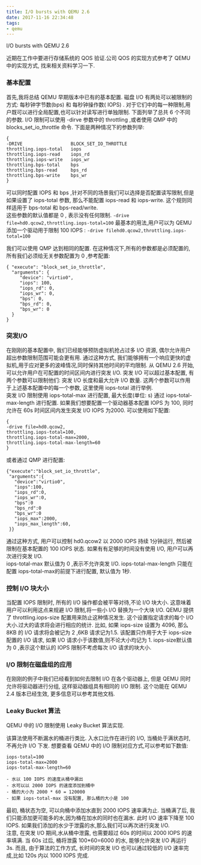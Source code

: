 ```yaml
---
title: I/O bursts with QEMU 2.6
date: 2017-11-16 22:34:48
tags:
- qemu
---
```


I/O bursts with QEMU 2.6

近期在工作中要进行存储系统的 QOS 验证.公司 QOS 的实现方式参考了 QEMU 中的实现方式, 找来相关资料学习一下.


### 基本配置


首先,我将总结 QEMU 早期版本中已有的基本配置.
磁盘 I/O 有两处可以被限制的方式:  每秒钟字节数(bps) 和 每秒钟操作数( IOPS) . 对于它们中的每一种限制,用户既可以进行全局配置,也可以针对读写进行单独限制. 下面列举了总共 6 个不同的参数.
I/O 限制可以使用 -dirve 参数中的 throttling ,或者使用 QMP 中的 blocks_set_io_throttle 命令. 下面是两种情况下的参数列举:  

```
{
-DRIVE               	BLOCK_SET_IO_THROTTLE
throttling.iops-total	iops                 
throttling.iops-read 	iops_rd              
throttling.iops-write	iops_wr              
throttling.bps-total 	bps                  
throttling.bps-read  	bps_rd               
throttling.bps-write 	bps_wr               
}
```

可以同时配置 IOPS 和 bps ,针对不同的场景我们可以选择是否配置读写限制,但是如果设置了 iops-total 参数, 那么不能配置 iops-read 和 iops-write. 这个规则同样适用于 bps-total 和 bps-read/write.      
这些参数的默认值都是 0 , 表示没有任何限制.  `-drive file=hd0.qcow2,throttling.iops-total=100`
最基本的用法,用户可以为 QEMU 添加一个驱动用于限制 100 IOPS : `-drive filehd0.qcow2,throttling.iops-total=100` 


我们可以使用 QMP 达到相同的配置. 在这种情况下,所有的参数都是必须配置的, 所有我们必须给无关参数配置为 0 ,参考配置:   
```
{ "execute": "block_set_io_throttle",
  "arguments": {
     "device": "virtio0",
     "iops": 100,
     "iops_rd": 0,
     "iops_wr": 0,
     "bps": 0,
     "bps_rd": 0,
     "bps_wr": 0
  }
}
```


### 突发I/O


在刚刚的基本配置中, 我们已经能够预防虚拟机抢占过多 I/O 资源, 偶尔允许用户超出参数限制范围可能会更有用. 通过这种方式, 我们能够拥有一个响应更快的虚拟机,用于应对更多的波峰情况,同时保持其他时间的平均限制.
从 QEMU 2.6 开始, 可以允许用户在可配置的时间区间内进行突发 I/O. 突发 I/O 可以超过基本配置, 有两个参数可以限制他们: 突发 I/O 长度和最大允许 I/O 数量. 这两个参数可以作用于上述基本配置中的每一个参数, 这里使用 iops-total  进行举例.    
突发 I/O 限制使用 iops-total-max 进行配置, 最大长度(单位: s) 通过 iops-total-max-length 进行配置. 如果我们想要配置一个驱动器基本配置 IOPS 为 100, 同时允许在 60s 时间区间内发生突发 I/O IOPS 为2000. 可以使用如下配置:   

```
{
-drive file=hd0.qcow2,
throttling.iops-total=100,
throttling.iops-total-max=2000,
throttling.iops-total-max-length=60
}
```

或者通过 QMP 进行配置:   

```
{"execute":"block_set_io_throttle",
 "arguments":{
   "device":"virtio0",
   "iops":100,
   "iops_rd":0,
   "iops_wr":0,
   "bps":0
   "bps_rd":0
   "bps_wr":0
   "iops_max":2000,
   "iops_max_length":60,
 }}
```
    
通过这种方式, 用户可以控制 hd0.qcow2 以 2000 IOPS 持续 1分钟运行, 然后被限制在基本配置的 100 IOPS 状态.
如果有有足够的时间没有使用 I/O, 用户可以再次进行突发 I/O.   
iops-total-max 默认值为 0 ,表示不允许突发 I/O.  iops-total-max-length 只能在配置 iops-total-max的前提下进行配置, 默认值为 1秒.

### 控制 I/O 块大小

当配置 IOPS 限制时, 所有的 I/O 操作都会被平等对待,不论 I/O 块大小. 这意味着用户可以利用这点来规避 I/O 限制,将一些小 I/O 替换为一个大块 I/O.
QEMU 提供了 throttling.iops-size  配置用来防止这种情况发生. 这个设置指定请求的每个 I/O 大小.过大的请求将会进行相应的统计. 
比如, 如果 iops-size 设置为 4096, 那么 8KB 的 I/O 请求将会被记为 2 ,6KB 请求记为1.5. 该配置只作用于大于 iops-size 配置的 I/O 请求, 如果 I/O 请求小于该数值,则不论大小均记为 1. 
iops-size默认值为 0 ,表示这个默认的 IOPS 限制不考虑每次 I/O 请求的块大小. 

### I/O 限制在磁盘组的应用

在刚刚的例子中我们已经看到如何去限制 I/O 在各个驱动器上, 但是 QEMU 同时允许将驱动器进行分组, 这样驱动器组具有相同的 I/O 限制. 
这个功能在 QEMU 2.4 版本已经生效, 更多信息可以参考其他文档. 

### Leaky Bucket 算法

QEMU 中的 I/O 限制使用 Leaky Bucket 算法实现.

该算法使用不断漏水的桶进行类比. 入水口比作在进行的 I/O, 当桶处于满状态时, 不再允许 I/O 下发. 
想要查看 QEMU 中的 I/O 限制对应方式,可以参考如下数值:   

    iops-total=100
    iops-total-max=2000
    iops-total-max-length=60

    - 水以 100 IOPS 的速度从桶中漏出
    - 水可以以 2000 IOPS 的速度添加到桶中
    - 桶的大小为 2000 * 60 = 120000
    - 如果 iops-total-max 没有配置, 那么桶的大小是 100

最初, 桶状态为空, 可以向桶中添加水直到 2000 IOPS 速率满为止. 当桶满了后, 我们只能添加更可能多的水,因为桶在加水的同时也在漏水. 此时 I/O 速率下降至 100 IOPS. 如果我们添加的水少于泄露的水,那么我们可以再次进行突发 I/O.  
注意, 在突发 I/O 期间,水从桶中泄露, 也需要超过 60s 的时间以 2000 IOPS 的速率填满. 当 60s 过后, 桶将泄露 100*60=6000 的水, 能够允许突发 I/O 再运行 3s.
而且, 由于算法的工作方式, 长时间的突发 I/O 也可以通过较低的 I/O 速率完成,比如 120s 内以 1000 IOPS 完成.

